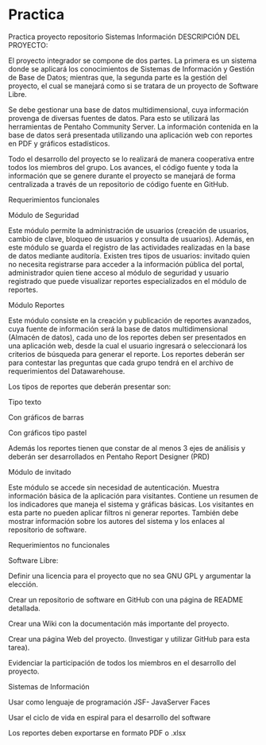 # Practica
Practica proyecto repositorio Sistemas Información 
DESCRIPCIÓN DEL PROYECTO:  

 

El proyecto integrador se compone de dos partes. La primera es un sistema donde se aplicará los conocimientos de Sistemas de Información y Gestión de Base de Datos; mientras que, la segunda parte es la gestión del proyecto, el cual se manejará como si se tratara de un proyecto de Software Libre. 

 

Se debe gestionar una base de datos multidimensional, cuya información provenga de diversas fuentes de datos. Para esto se utilizará las herramientas de Pentaho Community Server. La información contenida en la base de datos será presentada utilizando una aplicación web con reportes en PDF y gráficos estadísticos. 

 

Todo el desarrollo del proyecto se lo realizará de manera cooperativa entre todos los miembros del grupo. Los avances, el código fuente y toda la información que se genere durante el proyecto se manejará de forma centralizada a través de un repositorio de código fuente en GitHub. 

 

Requerimientos funcionales 

 

Módulo de Seguridad 

Este módulo permite la administración de usuarios (creación de usuarios, cambio de clave, bloqueo de usuarios y consulta de usuarios). Además, en este módulo se guarda el registro de las actividades realizadas en la base de datos mediante auditoría.  Existen tres tipos de usuarios:  invitado quien no necesita registrarse para acceder a la información pública del portal, administrador quien tiene acceso al módulo de seguridad y usuario registrado que puede visualizar reportes especializados en el módulo de reportes. 

 

 Módulo Reportes 

Este módulo consiste en la creación y publicación de reportes avanzados, cuya fuente de información será la base de datos multidimensional (Almacén de datos), cada uno de los reportes deben ser presentados en una aplicación web, desde la cual el usuario ingresará o seleccionará los criterios de búsqueda para generar el reporte. Los reportes deberán ser para contestar las preguntas que cada grupo tendrá en el archivo de requerimientos del Datawarehouse. 

Los tipos de reportes que deberán presentar son: 

Tipo texto 

Con gráficos de barras 

Con gráficos tipo pastel 

Además los reportes tienen que constar de al menos 3 ejes de análisis y deberán ser desarrollados en Pentaho Report Designer (PRD) 

 

Módulo de invitado 

Este módulo se accede sin necesidad de autenticación. Muestra información básica de la aplicación para visitantes. Contiene un resumen de los indicadores que maneja el sistema y gráficas básicas. Los visitantes en esta parte no pueden aplicar filtros ni generar reportes. También debe mostrar información sobre los autores del sistema y los enlaces al repositorio de software. 

 

Requerimientos no funcionales 

 

Software Libre: 

Definir una licencia para el proyecto que no sea GNU GPL y argumentar la elección. 

Crear un repositorio de software en GitHub con una página de README detallada. 

Crear una Wiki con la documentación más importante del proyecto. 

Crear una página Web del proyecto. (Investigar y utilizar GitHub para esta tarea). 

Evidenciar la participación de todos los miembros en el desarrollo del proyecto. 

Sistemas de Información 

Usar como lenguaje de programación JSF- JavaServer Faces 

Usar el ciclo de vida en espiral para el desarrollo del software 

Los reportes deben exportarse en formato PDF o .xlsx 

 
